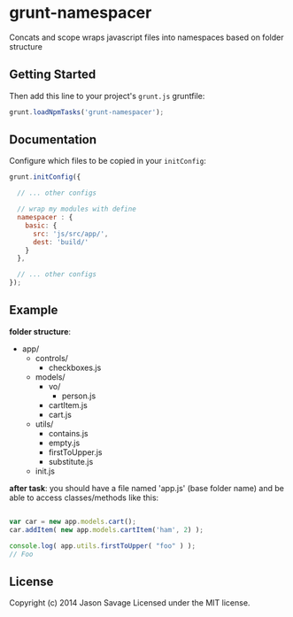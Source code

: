 grunt-namespacer
================

Concats and scope wraps javascript files into namespaces based on folder structure

## Getting Started

Then add this line to your project's ``grunt.js`` gruntfile:

```javascript
grunt.loadNpmTasks('grunt-namespacer');
```

## Documentation
Configure which files to be copied in your `initConfig`:

```javascript
grunt.initConfig({

  // ... other configs

  // wrap my modules with define
  namespacer : {
    basic: {
      src: 'js/src/app/',
      dest: 'build/'
    }
  },

  // ... other configs
});
```

## Example

**folder structure**:
* app/
	* controls/
		* checkboxes.js
	* models/
		* vo/
			* person.js
		* cartItem.js
		* cart.js
	* utils/
		* contains.js
		* empty.js
		* firstToUpper.js
		* substitute.js
	* init.js

**after task**: you should have a file named 'app.js' (base folder name) 
and be able to access classes/methods like this:

```js

var car = new app.models.cart();
car.addItem( new app.models.cartItem('ham', 2) );

console.log( app.utils.firstToUpper( "foo" ) );
// Foo

```

## License
Copyright (c) 2014 Jason Savage
Licensed under the MIT license.